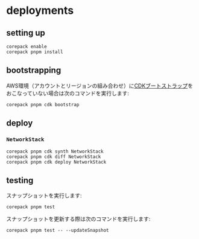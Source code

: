# deployments

## setting up

```shell
corepack enable
corepack pnpm install
```

## bootstrapping

AWS環境（アカウントとリージョンの組み合わせ）に[CDKブートストラップ](https://docs.aws.amazon.com/ja_jp/cdk/v2/guide/bootstrapping.html)をおこなっていない場合は次のコマンドを実行します:

```shell
corepack pnpm cdk bootstrap
```

## deploy

### `NetworkStack`

```shell
corepack pnpm cdk synth NetworkStack
corepack pnpm cdk diff NetworkStack
corepack pnpm cdk deploy NetworkStack
```

## testing

スナップショットを実行します:

```shell
corepack pnpm test
```

スナップショットを更新する際は次のコマンドを実行します:

```shell
corepack pnpm test -- --updateSnapshot
```
